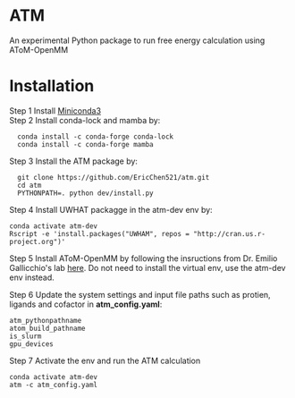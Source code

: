 ATM
==========================
An experimental Python package to run free energy calculation using AToM-OpenMM

Installation
============

Step 1 Install [Miniconda3](https://docs.conda.io/projects/miniconda/en/latest/)\
Step 2 Install conda-lock and mamba by:
````
  conda install -c conda-forge conda-lock
  conda install -c conda-forge mamba
````

Step 3 Install the ATM package by:
````
  git clone https://github.com/EricChen521/atm.git
  cd atm
  PYTHONPATH=. python dev/install.py
````


Step 4 Install UWHAT packagge in the atm-dev env by:
```
conda activate atm-dev
Rscript -e 'install.packages("UWHAM", repos = "http://cran.us.r-project.org")' 
```

Step 5 Install AToM-OpenMM by following the insructions from Dr. Emilio Gallicchio's lab [here](https://github.com/Gallicchio-Lab/AToM-OpenMM). Do not need to install the virtual env, use the atm-dev env instead.

Step 6 Update the system settings and input file paths such as protien, ligands and cofactor in **atm_config.yaml**:
```
atm_pythonpathname
atom_build_pathname
is_slurm
gpu_devices 
```
Step 7 Activate the env and run the ATM calculation
```
conda activate atm-dev
atm -c atm_config.yaml
```
  
